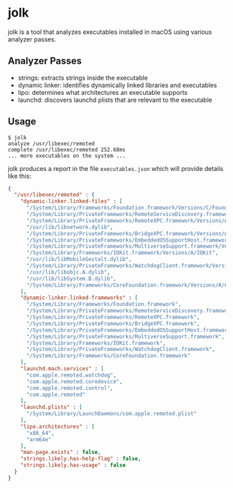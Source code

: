 # jolk

jolk is a tool that analyzes executables installed in macOS using various analyzer passes.

## Analyzer Passes

- strings: extracts strings inside the executable
- dynamic linker: identifies dynamically linked libraries and executables
- lipo: determines what architectures an executable supports
- launchd: discovers launchd plists that are relevant to the executable

## Usage

```text
$ jolk
analyze /usr/libexec/remoted
complete /usr/libexec/remoted 252.68ms
... more executables on the system ...
```

jolk produces a report in the file `executables.json` which will provide details like this:

```json
{
  "/usr/libexec/remoted" : {
    "dynamic-linker.linked-files" : [
      "/System/Library/Frameworks/Foundation.framework/Versions/C/Foundation",
      "/System/Library/PrivateFrameworks/RemoteServiceDiscovery.framework/Versions/A/RemoteServiceDiscovery",
      "/System/Library/PrivateFrameworks/RemoteXPC.framework/Versions/A/RemoteXPC",
      "/usr/lib/libnetwork.dylib",
      "/System/Library/PrivateFrameworks/BridgeXPC.framework/Versions/A/BridgeXPC",
      "/System/Library/PrivateFrameworks/EmbeddedOSSupportHost.framework/Versions/A/EmbeddedOSSupportHost",
      "/System/Library/PrivateFrameworks/MultiverseSupport.framework/Versions/A/MultiverseSupport",
      "/System/Library/Frameworks/IOKit.framework/Versions/A/IOKit",
      "/usr/lib/libMobileGestalt.dylib",
      "/System/Library/PrivateFrameworks/WatchdogClient.framework/Versions/A/WatchdogClient",
      "/usr/lib/libobjc.A.dylib",
      "/usr/lib/libSystem.B.dylib",
      "/System/Library/Frameworks/CoreFoundation.framework/Versions/A/CoreFoundation"
    ],
    "dynamic-linker.linked-frameworks" : [
      "/System/Library/Frameworks/Foundation.framework",
      "/System/Library/PrivateFrameworks/RemoteServiceDiscovery.framework",
      "/System/Library/PrivateFrameworks/RemoteXPC.framework",
      "/System/Library/PrivateFrameworks/BridgeXPC.framework",
      "/System/Library/PrivateFrameworks/EmbeddedOSSupportHost.framework",
      "/System/Library/PrivateFrameworks/MultiverseSupport.framework",
      "/System/Library/Frameworks/IOKit.framework",
      "/System/Library/PrivateFrameworks/WatchdogClient.framework",
      "/System/Library/Frameworks/CoreFoundation.framework"
    ],
    "launchd.mach.services" : [
      "com.apple.remoted.watchdog",
      "com.apple.remoted.coredevice",
      "com.apple.remoted.control",
      "com.apple.remoted"
    ],
    "launchd.plists" : [
      "/System/Library/LaunchDaemons/com.apple.remoted.plist"
    ],
    "lipo.architectures" : [
      "x86_64",
      "arm64e"
    ],
    "man-page.exists" : false,
    "strings.likely.has-help-flag" : false,
    "strings.likely.has-usage" : false
  }
}
```
